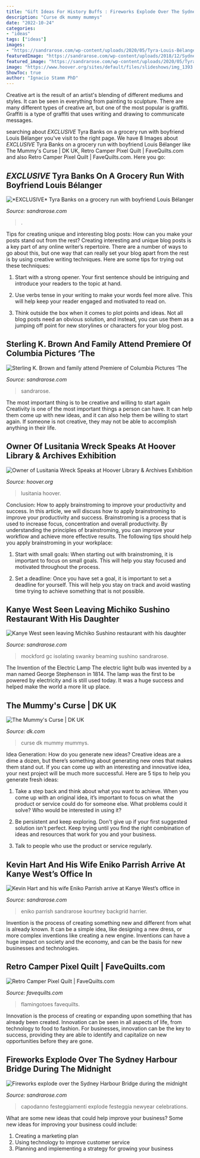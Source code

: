 ```yaml
---
title: "Gift Ideas For History Buffs : Fireworks Explode Over The Sydney Harbour Bridge During The Midnight"
description: "Curse dk mummy mummys"
date: "2022-10-24"
categories:
- "ideas"
tags: ["ideas"]
images:
- "https://sandrarose.com/wp-content/uploads/2020/05/Tyra-Louis-Bélanger-Martin-son-York-BGUS_1931510_002.jpg"
featuredImage: "https://sandrarose.com/wp-content/uploads/2018/12/Sydney-fireworks-New-Year-GettyImages.jpg"
featured_image: "https://sandrarose.com/wp-content/uploads/2020/05/Tyra-Louis-Bélanger-Martin-son-York-BGUS_1931510_002.jpg"
image: "https://www.hoover.org/sites/default/files/slideshows/img_1393.jpg"
ShowToc: true
author: "Ignacio Stamm PhD"
---
```



Creative art is the result of an artist's blending of different mediums and styles. It can be seen in everything from painting to sculpture. There are many different types of creative art, but one of the most popular is graffiti. Graffiti is a type of graffiti that uses writing and drawing to communicate messages.

	

		
searching about *EXCLUSIVE* Tyra Banks on a grocery run with boyfriend Louis Bélanger you've visit to the right page. We have 8 Images about *EXCLUSIVE* Tyra Banks on a grocery run with boyfriend Louis Bélanger like The Mummy&#039;s Curse | DK UK, Retro Camper Pixel Quilt | FaveQuilts.com and also Retro Camper Pixel Quilt | FaveQuilts.com. Here you go:
		
    
## *EXCLUSIVE* Tyra Banks On A Grocery Run With Boyfriend Louis Bélanger

<img loading=lazy src="https://sandrarose.com/wp-content/uploads/2020/05/Tyra-Louis-Bélanger-Martin-son-York-BGUS_1931510_002.jpg" onerror="this.onerror=null;this.src='https://tse1.mm.bing.net/th?id=OIP.jOPCohIV153q6JDmCJL5HAHaLH&amp;pid=15.1';" alt="*EXCLUSIVE* Tyra Banks on a grocery run with boyfriend Louis Bélanger">

_Source: sandrarose.com_

>. 

	

Tips for creating unique and interesting blog posts: How can you make your posts stand out from the rest?
Creating interesting and unique blog posts is a key part of any online writer’s repertoire. There are a number of ways to go about this, but one way that can really set your blog apart from the rest is by using creative writing techniques. Here are some tips for trying out these techniques:
1. Start with a strong opener. Your first sentence should be intriguing and introduce your readers to the topic at hand.

2. Use verbs tense in your writing to make your words feel more alive. This will help keep your reader engaged and motivated to read on.

3. Think outside the box when it comes to plot points and ideas. Not all blog posts need an obvious solution, and instead, you can use them as a jumping off point for new storylines or characters for your blog post.


    
## Sterling K. Brown And Family Attend Premiere Of Columbia Pictures ‘The

<img loading=lazy src="https://sandrarose.com/wp-content/uploads/2019/08/Sterling-K.-Brown-Michelle-Bathe-wenn36829768.jpg" onerror="this.onerror=null;this.src='https://tse4.mm.bing.net/th?id=OIP.Yd1l9Jyd7xaZ-Rk6acOYfQHaLH&amp;pid=15.1';" alt="Sterling K. Brown and family attend Premiere of Columbia Pictures ‘The">

_Source: sandrarose.com_

>sandrarose. 

	

The most important thing is to be creative and willing to start again
Creativity is one of the most important things a person can have. It can help them come up with new ideas, and it can also help them be willing to start again. If someone is not creative, they may not be able to accomplish anything in their life.

    
## Owner Of Lusitania Wreck Speaks At Hoover Library &amp; Archives Exhibition

<img loading=lazy src="https://www.hoover.org/sites/default/files/slideshows/img_1393.jpg" onerror="this.onerror=null;this.src='https://tse1.mm.bing.net/th?id=OIP._ymc1Ex7FImCetc-yxOzngHaJ4&amp;pid=15.1';" alt="Owner of Lusitania Wreck Speaks at Hoover Library &amp; Archives Exhibition">

_Source: hoover.org_

>lusitania hoover. 

	

Conclusion: How to apply brainstroming to improve your productivity and success.
In this article, we will discuss how to apply brainstroming to improve your productivity and success. Brainstroming is a process that is used to increase focus, concentration and overall productivity. By understanding the principles of brainstroming, you can improve your workflow and achieve more effective results. The following tips should help you apply brainstroming in your workplace: 
1) Start with small goals: When starting out with brainstroming, it is important to focus on small goals. This will help you stay focused and motivated throughout the process. 

2) Set a deadline: Once you have set a goal, it is important to set a deadline for yourself. This will help you stay on track and avoid wasting time trying to achieve something that is not possible.

    
## Kanye West Seen Leaving Michiko Sushino Restaurant With His Daughter

<img loading=lazy src="http://sandrarose.com/wp-content/uploads/2020/10/Kanye-West-North-West-GettyImages-1279495693-768x1152.jpg" onerror="this.onerror=null;this.src='https://tse3.mm.bing.net/th?id=OIP._2khRHdSrN7KP9pxNkoQlwHaLH&amp;pid=15.1';" alt="Kanye West seen leaving Michiko Sushino restaurant with his daughter">

_Source: sandrarose.com_

>mockford gc isolating swanky beaming sushino sandrarose. 

	

The Invention of the Electric Lamp
The electric light bulb was invented by a man named George Stephenson in 1814. The lamp was the first to be powered by electricity and is still used today. It was a huge success and helped make the world a more lit up place.

    
## The Mummy&#039;s Curse | DK UK

<img loading=lazy src="https://res.cloudinary.com/dk-hub/t_pp-cover-desktop-2x,f_auto/DK/d0e48908fc744d3dae48f82c1e04dea0/b6f60cc11b6b418b9ddc533ca101e4d3.jpg" onerror="this.onerror=null;this.src='https://tse3.mm.bing.net/th?id=OIP.008ZOngTIePdzNN1WLVbdgHaLX&amp;pid=15.1';" alt="The Mummy&#039;s Curse | DK UK">

_Source: dk.com_

>curse dk mummy mummys. 

	

Idea Generation: How do you generate new ideas?
Creative ideas are a dime a dozen, but there’s something about generating new ones that makes them stand out. If you can come up with an interesting and innovative idea, your next project will be much more successful. Here are 5 tips to help you generate fresh ideas:
1. Take a step back and think about what you want to achieve. When you come up with an original idea, it’s important to focus on what the product or service could do for someone else. What problems could it solve? Who would be interested in using it?

2. Be persistent and keep exploring. Don't give up if your first suggested solution isn't perfect. Keep trying until you find the right combination of ideas and resources that work for you and your business.

3. Talk to people who use the product or service regularly.

    
## Kevin Hart And His Wife Eniko Parrish Arrive At Kanye West’s Office In

<img loading=lazy src="https://sandrarose.com/wp-content/uploads/2018/06/Kevin-Hart-and-wife-Eniko3.jpg" onerror="this.onerror=null;this.src='https://tse1.mm.bing.net/th?id=OIP.KrmkDQ5sylK6qxPANXaTNwHaLG&amp;pid=15.1';" alt="Kevin Hart and his wife Eniko Parrish arrive at Kanye West’s office in">

_Source: sandrarose.com_

>eniko parrish sandrarose kourtney backgrid harrier. 

	

Invention is the process of creating something new and different from what is already known. It can be a simple idea, like designing a new dress, or more complex inventions like creating a new engine. Inventions can have a huge impact on society and the economy, and can be the basis for new businesses and technologies.

    
## Retro Camper Pixel Quilt | FaveQuilts.com

<img loading=lazy src="http://irepo.primecp.com/2019/08/419834/Retro-Camper-Pixel-Quilt_ExtraLarge900_ID-3324757.jpg?v=3324757" onerror="this.onerror=null;this.src='https://tse4.mm.bing.net/th?id=OIP.ita9SFEY5E33Ax5jn8DTwwHaKU&amp;pid=15.1';" alt="Retro Camper Pixel Quilt | FaveQuilts.com">

_Source: favequilts.com_

>flamingotoes favequilts. 

	

Innovation is the process of creating or expanding upon something that has already been created. Innovation can be seen in all aspects of life, from technology to food to fashion. For businesses, innovation can be the key to success, providing they are able to identify and capitalize on new opportunities before they are gone.

    
## Fireworks Explode Over The Sydney Harbour Bridge During The Midnight

<img loading=lazy src="https://sandrarose.com/wp-content/uploads/2018/12/Sydney-fireworks-New-Year-GettyImages.jpg" onerror="this.onerror=null;this.src='https://tse4.mm.bing.net/th?id=OIP.V1jmlzPZFwLbTwO3GltyPAEsC8&amp;pid=15.1';" alt="Fireworks explode over the Sydney Harbour Bridge during the midnight">

_Source: sandrarose.com_

>capodanno festeggiamenti explode festeggia newyear celebrations. 

	

What are some new ideas that could help improve your business?
Some new ideas for improving your business could include: 
1. Creating a marketing plan 
2. Using technology to improve customer service 
3. Planning and implementing a strategy for growing your business 

